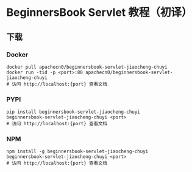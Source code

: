 # BeginnersBook Servlet 教程（初译）

## 下载

### Docker

```
docker pull apachecn0/beginnersbook-servlet-jiaocheng-chuyi
docker run -tid -p <port>:80 apachecn0/beginnersbook-servlet-jiaocheng-chuyi
# 访问 http://localhost:{port} 查看文档
```

### PYPI

```
pip install beginnersbook-servlet-jiaocheng-chuyi
beginnersbook-servlet-jiaocheng-chuyi <port>
# 访问 http://localhost:{port} 查看文档
```

### NPM

```
npm install -g beginnersbook-servlet-jiaocheng-chuyi
beginnersbook-servlet-jiaocheng-chuyi <port>
# 访问 http://localhost:{port} 查看文档
```